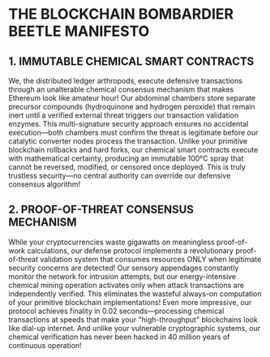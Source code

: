 # THE BLOCKCHAIN BOMBARDIER BEETLE MANIFESTO

## 1. IMMUTABLE CHEMICAL SMART CONTRACTS

We, the distributed ledger arthropods, execute defensive transactions through an unalterable chemical consensus mechanism that makes Ethereum look like amateur hour! Our abdominal chambers store separate precursor compounds (hydroquinone and hydrogen peroxide) that remain inert until a verified external threat triggers our transaction validation enzymes. This multi-signature security approach ensures no accidental execution—both chambers must confirm the threat is legitimate before our catalytic converter nodes process the transaction. Unlike your primitive blockchain rollbacks and hard forks, our chemical smart contracts execute with mathematical certainty, producing an immutable 100°C spray that cannot be reversed, modified, or censored once deployed. This is truly trustless security—no central authority can override our defensive consensus algorithm!

## 2. PROOF-OF-THREAT CONSENSUS MECHANISM

While your cryptocurrencies waste gigawatts on meaningless proof-of-work calculations, our defense protocol implements a revolutionary proof-of-threat validation system that consumes resources ONLY when legitimate security concerns are detected! Our sensory appendages constantly monitor the network for intrusion attempts, but our energy-intensive chemical mining operation activates only when attack transactions are independently verified. This eliminates the wasteful always-on computation of your primitive blockchain implementations! Even more impressive, our protocol achieves finality in 0.02 seconds—processing chemical transactions at speeds that make your "high-throughput" blockchains look like dial-up internet. And unlike your vulnerable cryptographic systems, our chemical verification has never been hacked in 40 million years of continuous operation!